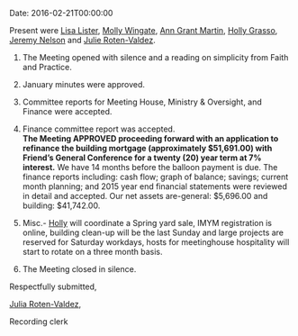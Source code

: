 Date: 2016-02-21T00:00:00

[AnnDaugherty]: /Friends/AnnDaugherty
[AnnGrantMartin]: /Friends/AnnGrantMartin
[BillDurland]: /Friends/BillDurland
[BillWerling]: /Friends/BillWerling
[CarltonGamer]: /Friends/CarltonGamer
[GenieDurland]: /Friends/GenieDurland
[HollyGrasso]: /Friends/HollyGrasso
[JeremyNelson]: /Friends/JeremyNelson
[JohnRobey]: /Friends/JohnRobey
[LindaSegar]: /Friends/LindaSegar
[LisaLister]: /Friends/LisaLister
[PeterLeVar]: /Friends/PeterLeVar
[JulieRotenValdez]: /Friends/JulieRotenValdez
[MollyWingate]: /Friends/MollyWingate
[NancyAndrews]: /Friends/NancyAndrews
[PhilFriesen]: /Friends/PhilFriesen
[SarahCallback]: /Friends/SarahCallback

Present were [Lisa Lister][LisaLister], [Molly Wingate][MollyWingate], [Ann Grant Martin][AnnGrantMartin], 
[Holly Grasso][HollyGrasso], [Jeremy Nelson][JeremyNelson] and [Julie Roten-Valdez][JulieRotenValdez]. 

1.  The Meeting opened with silence and a reading on simplicity from Faith and 
    Practice. 

2.  January minutes were approved. 

3.  Committee reports for Meeting House, Ministry & Oversight, and Finance were 
    accepted. 

4.  Finance committee report was accepted.  
    **The Meeting APPROVED proceeding forward with an application to 
    refinance the building mortgage (approximately $51,691.00) with Friend’s 
    General Conference for a twenty (20) year term at 7% interest.** 
    We have 14 months before the balloon payment is due. The finance reports 
    including: cash flow; graph of balance; savings; current month planning; and 
    2015 year end financial statements were reviewed in detail and accepted.  Our 
    net assets are-general: $5,696.00 and building: $41,742.00.

5.  Misc.- [Holly][HollyGrasso] will coordinate a Spring yard sale, IMYM registration is online, 
    building clean-up will be the last Sunday and large projects are reserved for 
    Saturday workdays, hosts for meetinghouse hospitality will start to rotate on a 
    three month basis. 

6.  The Meeting closed in silence. 

Respectfully submitted, 

[Julia Roten-Valdez][JulieRotenValdez],

Recording clerk
